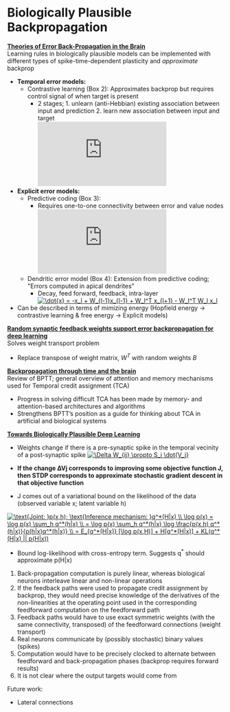# Biologically Plausible Backpropagation  
**[Theories of Error Back-Propagation in the Brain](https://www.sciencedirect.com/science/article/pii/S1364661319300129)**  
Learning rules in biologically plausible models can be implemented with different types of spike-time-dependent plasticity and *approximate* backprop
* **Temporal error models:**
  * Contrastive learning (Box 2): Approximates backprop but requires control signal of when target is present
    * 2 stages; 1. unlearn (anti-Hebbian) existing association between input and prediction 2. learn new association between input and target  
    ![](https://latex.codecogs.com/gif.latex?%5Ccenter%20%5CDelta%20W%20%5Csim%20%28t%20-%20x_L%29x%5ET_%7BL-1%7D%20%3D%20-%20x_L%20x%5ET_%7BL-1%7D%20&plus;%20t%20x%5ET_%7BL-1%7D%20%5Cnewline%20%5Ccenter%20%5CDelta%20W%20%5Csim%20%5Cdelta_L%20x%5ET_%7BL-1%7D)
* **Explicit error models:**
  * Predictive coding (Box 3):
    * Requires one-to-one connectivity between error and value nodes  
    ![](https://latex.codecogs.com/gif.latex?%5Ctext%7BError%20Node%3A%20%7D%20%5Cdelta_l%20%3D%20x_l%20-%20W_%7Bl-1%7D%20x_%7Bl-1%7D%20%5Cnewline%20%5Ctext%7BValue%20Node%3A%20%7D%5Cdot%7Bx%7D%20%3D%20-%20%5Cdelta_l%20&plus;%20W_l%5ET%20%5Cdelta_%7Bl&plus;1%7D)
  * Dendritic error model (Box 4): Extension from predictive coding; "Errors computed in apical dendrites"
    * Decay, feed forward, feedback, intra-layer  
    <a href="https://www.codecogs.com/eqnedit.php?latex=\dot{x}&space;=&space;-x_l&space;&plus;&space;W_{l-1}x_{l-1}&space;&plus;&space;W_l^T&space;x_{l&plus;1}&space;-&space;W_l^T&space;W_l&space;x_l" target="_blank"><img src="https://latex.codecogs.com/gif.latex?\dot{x}&space;=&space;-x_l&space;&plus;&space;W_{l-1}x_{l-1}&space;&plus;&space;W_l^T&space;x_{l&plus;1}&space;-&space;W_l^T&space;W_l&space;x_l" title="\dot{x} = -x_l + W_{l-1}x_{l-1} + W_l^T x_{l+1} - W_l^T W_l x_l" /></a>
* Can be described in terms of mimizing energy (Hopfield energy &rarr; contrastive learning & free energy &rarr; Explicit models)

**[Random synaptic feedback weights support error backpropagation for deep learning](https://www.nature.com/articles/ncomms13276)**  
Solves weight transport problem
* Replace transpose of weight matrix, *W<sup>T</sup>* with random weights *B*

**[Backpropagation through time and the brain](https://reader.elsevier.com/reader/sd/pii/S0959438818302009?token=5BD5FEC9246457E7B82A1D05CF9552D0A225AB8D2019AAA0B40DCC24F5578198F246669B22A804E1B99C966BAA4EF6C6)**  
Review of BPTT; general overview of attention and memory mechanisms used for Temporal credit assignment (TCA)
* Progress in solving difficult TCA has been made by memory- and attention-based architectures and algorithms
* Strengthens BPTT’s position as a guide for thinking about TCA in artificial and biological systems

**[Towards Biologically Plausible Deep Learning](https://arxiv.org/pdf/1502.04156.pdf?utm_content=buffer22202&utm_medium=social&utm_source=plus.google.com&utm_campaign=buffer)**
* Weights change if there is a pre-synaptic spike in the temporal vecinity of a post-synaptic spike
<a href="https://www.codecogs.com/eqnedit.php?latex=\Delta&space;W_{ij}&space;\propto&space;S_i&space;\dot{V_j}" target="_blank"><img src="https://latex.codecogs.com/gif.latex?\Delta&space;W_{ij}&space;\propto&space;S_i&space;\dot{V_j}" title="\Delta W_{ij} \propto S_i \dot{V_j}" /></a>

* **If the change ∆Vj corresponds to improving some objective function J, then STDP corresponds to approximate stochastic gradient descent in that objective function**

* J comes out of a variational bound on the likelihood of the data (observed variable x; latent variable h)

<a href="https://www.codecogs.com/eqnedit.php?latex=\text{Joint:&space;}p(x,h);&space;\text{Inference&space;mechanism:&space;}q^*(H|x)&space;\\&space;\log&space;p(x)&space;=&space;\log&space;p(x)&space;\sum_h&space;q^*(h|x)&space;\\&space;=&space;\log&space;p(x)&space;\sum_h&space;q^*(h|x)&space;\log&space;\frac{p(x,h)&space;q^*(h|x)}{p(h|x)q^*(h|x)}&space;\\&space;=&space;E_{q^*(H|x)}&space;[\log&space;p(x,H)]&space;&plus;&space;H[q^*(H|x)]&space;&plus;&space;KL(q^*(H|x)&space;||&space;p(H|x))" target="_blank"><img src="https://latex.codecogs.com/gif.latex?\text{Joint:&space;}p(x,h);&space;\text{Inference&space;mechanism:&space;}q^*(H|x)&space;\\&space;\log&space;p(x)&space;=&space;\log&space;p(x)&space;\sum_h&space;q^*(h|x)&space;\\&space;=&space;\log&space;p(x)&space;\sum_h&space;q^*(h|x)&space;\log&space;\frac{p(x,h)&space;q^*(h|x)}{p(h|x)q^*(h|x)}&space;\\&space;=&space;E_{q^*(H|x)}&space;[\log&space;p(x,H)]&space;&plus;&space;H[q^*(H|x)]&space;&plus;&space;KL(q^*(H|x)&space;||&space;p(H|x))" title="\text{Joint: }p(x,h); \text{Inference mechanism: }q^*(H|x) \\ \log p(x) = \log p(x) \sum_h q^*(h|x) \\ = \log p(x) \sum_h q^*(h|x) \log \frac{p(x,h) q^*(h|x)}{p(h|x)q^*(h|x)} \\ = E_{q^*(H|x)} [\log p(x,H)] + H[q^*(H|x)] + KL(q^*(H|x) || p(H|x))" /></a>
* Bound log-likelihood with cross-entropy term. Suggests q<sup>\*</sup> should approximate p(H|x)


1. Back-propagation computation is purely linear, whereas biological neurons interleave linear and non-linear operations
2. If the feedback paths were used to propagate credit assignment by backprop, they would need precise knowledge of the derivatives of the non-linearities at the operating point used in the corresponding feedforward computation on the feedforward
path
3. Feedback paths would have to use exact symmetric weights (with the same connectivity,
transposed) of the feedforward connections (weight transport)
4. Real neurons communicate by (possibly stochastic) binary values
(spikes)
5. Computation would have to be precisely clocked to alternate between feedforward and back-propagation phases (backprop requires forward results)
6. It is not clear where the output targets would come from

Future work:
* Lateral connections
